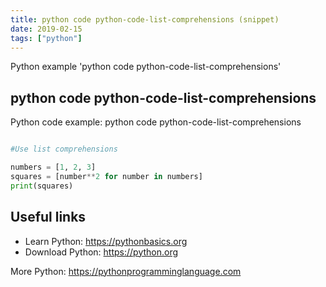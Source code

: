 ```yaml
---
title: python code python-code-list-comprehensions (snippet)
date: 2019-02-15
tags: ["python"]
---
```

Python example 'python code python-code-list-comprehensions'


## python code python-code-list-comprehensions

Python code example: python code python-code-list-comprehensions

```python

#Use list comprehensions

numbers = [1, 2, 3]
squares = [number**2 for number in numbers]
print(squares)


```

## Useful links

- Learn Python: https://pythonbasics.org
- Download Python: https://python.org

More Python: https://pythonprogramminglanguage.com
